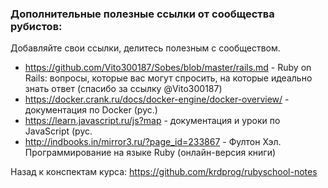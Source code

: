 ### Дополнительные полезные ссылки от сообщества рубистов:

Добавляйте свои ссылки, делитесь полезным с сообществом.


- https://github.com/Vito300187/Sobes/blob/master/rails.md - Ruby on Rails: вопросы, которые вас могут спросить, на которые идеально знать ответ (спасибо за ссылку @Vito300187)
- https://docker.crank.ru/docs/docker-engine/docker-overview/ - документация по Docker (рус.)
- https://learn.javascript.ru/js?map - документация и уроки по JavaScript (рус.
- http://indbooks.in/mirror3.ru/?page_id=233867 - Фултон Хэл. Программирование на языке Ruby (онлайн-версия книги)

Назад к конспектам курса: https://github.com/krdprog/rubyschool-notes
